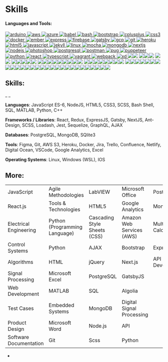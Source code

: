 # Skills

#### Languages and Tools:

<mark style="color:blue;"></mark>[<mark style="color:blue;"></mark>![arduino](https://cdn.worldvectorlogo.com/logos/arduino-1.svg) <mark style="color:blue;"></mark>](https://www.arduino.cc)<mark style="color:blue;"></mark>[<mark style="color:blue;"></mark>![aws](https://raw.githubusercontent.com/devicons/devicon/master/icons/amazonwebservices/amazonwebservices-original-wordmark.svg) <mark style="color:blue;"></mark>](https://aws.amazon.com)<mark style="color:blue;"></mark>[<mark style="color:blue;"></mark>![azure](https://www.vectorlogo.zone/logos/microsoft\_azure/microsoft\_azure-icon.svg) <mark style="color:blue;"></mark>](https://azure.microsoft.com/en-in/)<mark style="color:blue;"></mark>[<mark style="color:blue;"></mark>![babel](https://www.vectorlogo.zone/logos/babeljs/babeljs-icon.svg) <mark style="color:blue;"></mark>](https://babeljs.io)<mark style="color:blue;"></mark>[<mark style="color:blue;"></mark>![bash](https://www.vectorlogo.zone/logos/gnu\_bash/gnu\_bash-icon.svg) <mark style="color:blue;"></mark>](https://www.gnu.org/software/bash/)<mark style="color:blue;"></mark>[<mark style="color:blue;"></mark>![bootstrap](https://raw.githubusercontent.com/devicons/devicon/master/icons/bootstrap/bootstrap-plain-wordmark.svg) <mark style="color:blue;"></mark>](https://getbootstrap.com)<mark style="color:blue;"></mark>[<mark style="color:blue;"></mark>![cplusplus](https://raw.githubusercontent.com/devicons/devicon/master/icons/cplusplus/cplusplus-original.svg) <mark style="color:blue;"></mark>](https://www.w3schools.com/cpp/)<mark style="color:blue;"></mark>[<mark style="color:blue;"></mark>![css3](https://raw.githubusercontent.com/devicons/devicon/master/icons/css3/css3-original-wordmark.svg) <mark style="color:blue;"></mark>](https://www.w3schools.com/css/)<mark style="color:blue;"></mark>[<mark style="color:blue;"></mark>![docker](https://raw.githubusercontent.com/devicons/devicon/master/icons/docker/docker-original-wordmark.svg) <mark style="color:blue;"></mark>](https://www.docker.com)<mark style="color:blue;"></mark>[ <mark style="color:blue;"></mark>](https://www.elastic.co)<mark style="color:blue;"></mark>[<mark style="color:blue;"></mark>![ember](https://raw.githubusercontent.com/devicons/devicon/master/icons/ember/ember-original-wordmark.svg) <mark style="color:blue;"></mark>](https://emberjs.com)<mark style="color:blue;"></mark>[<mark style="color:blue;"></mark>![express](https://raw.githubusercontent.com/devicons/devicon/master/icons/express/express-original-wordmark.svg) <mark style="color:blue;"></mark>](https://expressjs.com)<mark style="color:blue;"></mark>[<mark style="color:blue;"></mark>![firebase](https://www.vectorlogo.zone/logos/firebase/firebase-icon.svg) <mark style="color:blue;"></mark>](https://firebase.google.com)<mark style="color:blue;"></mark>[<mark style="color:blue;"></mark>![gatsby](https://www.vectorlogo.zone/logos/gatsbyjs/gatsbyjs-icon.svg) <mark style="color:blue;"></mark>](https://www.gatsbyjs.com)<mark style="color:blue;"></mark>[<mark style="color:blue;"></mark>![gcp](https://www.vectorlogo.zone/logos/google\_cloud/google\_cloud-icon.svg) <mark style="color:blue;"></mark>](https://cloud.google.com)<mark style="color:blue;"></mark>[<mark style="color:blue;"></mark>![git](https://www.vectorlogo.zone/logos/git-scm/git-scm-icon.svg) <mark style="color:blue;"></mark>](https://git-scm.com)<mark style="color:blue;"></mark>[<mark style="color:blue;"></mark>![heroku](https://www.vectorlogo.zone/logos/heroku/heroku-icon.svg) <mark style="color:blue;"></mark>](https://heroku.com)<mark style="color:blue;"></mark>[<mark style="color:blue;"></mark>![html5](https://raw.githubusercontent.com/devicons/devicon/master/icons/html5/html5-original-wordmark.svg) <mark style="color:blue;"></mark>](https://www.w3.org/html/)<mark style="color:blue;"></mark>[<mark style="color:blue;"></mark>![javascript](https://raw.githubusercontent.com/devicons/devicon/master/icons/javascript/javascript-original.svg) <mark style="color:blue;"></mark>](https://developer.mozilla.org/en-US/docs/Web/JavaScript)<mark style="color:blue;"></mark>[<mark style="color:blue;"></mark>![jekyll](https://www.vectorlogo.zone/logos/jekyllrb/jekyllrb-icon.svg) <mark style="color:blue;"></mark>](https://jekyllrb.com)<mark style="color:blue;"></mark>[<mark style="color:blue;"></mark>![linux](https://raw.githubusercontent.com/devicons/devicon/master/icons/linux/linux-original.svg) <mark style="color:blue;"></mark>](https://www.linux.org)<mark style="color:blue;"></mark>[<mark style="color:blue;"></mark>![mocha](https://www.vectorlogo.zone/logos/mochajs/mochajs-icon.svg) <mark style="color:blue;"></mark>](https://mochajs.org)<mark style="color:blue;"></mark>[<mark style="color:blue;"></mark>![mongodb](https://raw.githubusercontent.com/devicons/devicon/master/icons/mongodb/mongodb-original-wordmark.svg) <mark style="color:blue;"></mark>](https://www.mongodb.com)<mark style="color:blue;"></mark>[<mark style="color:blue;"></mark>![nextjs](https://cdn.worldvectorlogo.com/logos/nextjs-3.svg) <mark style="color:blue;"></mark>](https://nextjs.org)<mark style="color:blue;"></mark>[<mark style="color:blue;"></mark>![nodejs](https://raw.githubusercontent.com/devicons/devicon/master/icons/nodejs/nodejs-original-wordmark.svg) <mark style="color:blue;"></mark>](https://nodejs.org)<mark style="color:blue;"></mark>[<mark style="color:blue;"></mark>![photoshop](https://raw.githubusercontent.com/devicons/devicon/master/icons/photoshop/photoshop-line.svg) <mark style="color:blue;"></mark>](https://www.photoshop.com/en)<mark style="color:blue;"></mark>[<mark style="color:blue;"></mark>![postgresql](https://raw.githubusercontent.com/devicons/devicon/master/icons/postgresql/postgresql-original-wordmark.svg) <mark style="color:blue;"></mark>](https://www.postgresql.org)<mark style="color:blue;"></mark>[<mark style="color:blue;"></mark>![postman](https://www.vectorlogo.zone/logos/getpostman/getpostman-icon.svg) <mark style="color:blue;"></mark>](https://postman.com)<mark style="color:blue;"></mark>[<mark style="color:blue;"></mark>![pug](https://cdn.worldvectorlogo.com/logos/pug.svg) <mark style="color:blue;"></mark>](https://pugjs.org)<mark style="color:blue;"></mark>[<mark style="color:blue;"></mark>![puppeteer](https://www.vectorlogo.zone/logos/pptrdev/pptrdev-official.svg) <mark style="color:blue;"></mark>](https://github.com/puppeteer/puppeteer)<mark style="color:blue;"></mark>[<mark style="color:blue;"></mark>![python](https://raw.githubusercontent.com/devicons/devicon/master/icons/python/python-original.svg) <mark style="color:blue;"></mark>](https://www.python.org)<mark style="color:blue;"></mark>[<mark style="color:blue;"></mark>![react](https://raw.githubusercontent.com/devicons/devicon/master/icons/react/react-original-wordmark.svg) <mark style="color:blue;"></mark>](https://reactjs.org)<mark style="color:blue;"></mark>[<mark style="color:blue;"></mark>![typescript](https://raw.githubusercontent.com/devicons/devicon/master/icons/typescript/typescript-original.svg) <mark style="color:blue;"></mark>](https://www.typescriptlang.org)<mark style="color:blue;"></mark>[<mark style="color:blue;"></mark>![vagrant](https://www.vectorlogo.zone/logos/vagrantup/vagrantup-icon.svg) <mark style="color:blue;"></mark>](https://www.vagrantup.com)<mark style="color:blue;"></mark>[<mark style="color:blue;"></mark>![webpack](https://raw.githubusercontent.com/devicons/devicon/d00d0969292a6569d45b06d3f350f463a0107b0d/icons/webpack/webpack-original-wordmark.svg) <mark style="color:blue;"></mark>](https://webpack.js.org)<mark style="color:blue;"></mark>[<mark style="color:blue;"></mark>![xd](https://cdn.worldvectorlogo.com/logos/adobe-xd.svg) <mark style="color:blue;"></mark>](https://www.adobe.com/products/xd.html)<mark style="color:blue;"></mark>[<mark style="color:blue;"></mark>![](https://img.stackshare.io/service/7879/GraphiQL.png)<mark style="color:blue;"></mark>](https://stackshare.io/graphiql)<mark style="color:blue;"></mark>[<mark style="color:blue;"></mark>![](https://img.stackshare.io/package/14575/default\_490406fdda9dc75804913583bc9d0f6648768698.png)<mark style="color:blue;"></mark>](https://stackshare.io/nuget-node-js) <mark style="color:blue;"></mark>[<mark style="color:blue;"></mark>![](https://img.stackshare.io/service/1647/google-cloud-endpoints.png)<mark style="color:blue;"></mark>](https://stackshare.io/google-cloud-endpoints)<mark style="color:blue;"></mark>[<mark style="color:blue;"></mark>![](https://img.stackshare.io/service/7670/m3cEA33V\_400x400.jpg)<mark style="color:blue;"></mark>](https://stackshare.io/firebase-cloud-messaging)<mark style="color:blue;"></mark>[<mark style="color:blue;"></mark>![](https://img.stackshare.io/service/7374/react-redux.png)<mark style="color:blue;"></mark>](https://stackshare.io/react-redux) <mark style="color:blue;"></mark>[<mark style="color:blue;"></mark>![](https://img.stackshare.io/package/15892/default\_e0a4fb1126d7400f419f0931cf1669947a5bc552.png)<mark style="color:blue;"></mark>](https://stackshare.io/npm-jquery) <mark style="color:blue;"></mark>[<mark style="color:blue;"></mark>![](https://img.stackshare.io/service/1011/n1JRsFeB\_400x400.png)<mark style="color:blue;"></mark>](https://stackshare.io/nodejs) <mark style="color:blue;"></mark>[<mark style="color:blue;"></mark>![](https://img.stackshare.io/service/27/sBsvBbjY.png)<mark style="color:blue;"></mark>](https://stackshare.io/github)<mark style="color:blue;"></mark>[<mark style="color:blue;"></mark>![](https://img.stackshare.io/service/1209/javascript.jpeg)<mark style="color:blue;"></mark>](https://stackshare.io/javascript)<mark style="color:blue;"></mark>[<mark style="color:blue;"></mark>![](https://img.stackshare.io/service/993/pUBY5pVj.png)<mark style="color:blue;"></mark>](https://stackshare.io/python)<mark style="color:blue;"></mark>[<mark style="color:blue;"></mark>![](https://img.stackshare.io/service/1046/git.png)<mark style="color:blue;"></mark>](https://stackshare.io/git)<mark style="color:blue;"></mark>[<mark style="color:blue;"></mark>![](https://img.stackshare.io/service/1021/lxEKmMnB\_400x400.jpg)<mark style="color:blue;"></mark>](https://stackshare.io/jquery) <mark style="color:blue;"></mark>[<mark style="color:blue;"></mark>![](https://img.stackshare.io/service/586/n4u37v9t\_400x400.png)<mark style="color:blue;"></mark>](https://stackshare.io/docker)<mark style="color:blue;"></mark>[<mark style="color:blue;"></mark>![](https://img.stackshare.io/service/1020/OYIaJ1KK.png)<mark style="color:blue;"></mark>](https://stackshare.io/react)<mark style="color:blue;"></mark>![](https://img.stackshare.io/service/2538/kEpgHiC9.png)<mark style="color:blue;"></mark>[<mark style="color:blue;"></mark>![](https://img.stackshare.io/service/4202/Visual\_Studio\_Code\_logo.png)<mark style="color:blue;"></mark>](https://stackshare.io/visual-studio-code)<mark style="color:blue;"></mark>[<mark style="color:blue;"></mark>![](https://img.stackshare.io/service/64/cU74ahCn\_400x400.jpg)<mark style="color:blue;"></mark>](https://stackshare.io/google-analytics)<mark style="color:blue;"></mark>[<mark style="color:blue;"></mark>![](https://img.stackshare.io/service/995/K85ZWV2F.png)<mark style="color:blue;"></mark>](https://stackshare.io/java)<mark style="color:blue;"></mark>[<mark style="color:blue;"></mark>![](https://img.stackshare.io/service/675/RNiSRYOF\_400x400.jpg)<mark style="color:blue;"></mark>](https://stackshare.io/slack)<mark style="color:blue;"></mark>[<mark style="color:blue;"></mark>![](https://img.stackshare.io/service/1927/so-icon.png)<mark style="color:blue;"></mark>](https://stackshare.io/stack-overflow)<mark style="color:blue;"></mark>[<mark style="color:blue;"></mark>![](https://img.stackshare.io/service/4109/16407404782\_8b9c57eab3.jpg)<mark style="color:blue;"></mark>](https://stackshare.io/es6) <mark style="color:blue;"></mark>[<mark style="color:blue;"></mark>![](https://img.stackshare.io/service/148/default\_fd639832ff07e3b4f80afd816d82ce5e3b666ed2.jpg)<mark style="color:blue;"></mark>](https://stackshare.io/google-drive)<mark style="color:blue;"></mark>[<mark style="color:blue;"></mark>![](https://img.stackshare.io/service/1028/ASOhU5xJ.png)<mark style="color:blue;"></mark>](https://stackshare.io/postgresql)<mark style="color:blue;"></mark>[<mark style="color:blue;"></mark>![](https://img.stackshare.io/service/1030/leaf-360x360.png)<mark style="color:blue;"></mark>](https://stackshare.io/mongodb)<mark style="color:blue;"></mark>[<mark style="color:blue;"></mark>![](https://img.stackshare.io/service/250/logo.png)<mark style="color:blue;"></mark>](https://stackshare.io/wordpress)<mark style="color:blue;"></mark>[<mark style="color:blue;"></mark>![](https://img.stackshare.io/service/1120/lejvzrnlpb308aftn31u.png)<mark style="color:blue;"></mark>](https://stackshare.io/npm)<mark style="color:blue;"></mark>[<mark style="color:blue;"></mark>![](https://img.stackshare.io/service/3167/default\_2d280843054d533c0a56c573c2e47e2cc1105a88.jpg)<mark style="color:blue;"></mark>](https://stackshare.io/gmail)<mark style="color:blue;"></mark>[<mark style="color:blue;"></mark>![](https://img.stackshare.io/service/1453/icon\_IntelliJIDEA.png)<mark style="color:blue;"></mark>](https://stackshare.io/intellij-idea)<mark style="color:blue;"></mark>[<mark style="color:blue;"></mark>![](https://img.stackshare.io/service/1171/jCR2zNJV.png)<mark style="color:blue;"></mark>](https://stackshare.io/sass) <mark style="color:blue;"></mark>[<mark style="color:blue;"></mark>![](https://img.stackshare.io/service/6727/css.png)<mark style="color:blue;"></mark>](https://stackshare.io/css-3)<mark style="color:blue;"></mark>[<mark style="color:blue;"></mark>![](https://img.stackshare.io/service/1451/SR2hUhQN.png)<mark style="color:blue;"></mark>](https://stackshare.io/visual-studio)<mark style="color:blue;"></mark>[<mark style="color:blue;"></mark>![](https://img.stackshare.io/service/28/35O2KIRX\_400x400.jpg)<mark style="color:blue;"></mark>](https://stackshare.io/bitbucket)<mark style="color:blue;"></mark>[<mark style="color:blue;"></mark>![](https://img.stackshare.io/service/109/-CvHThPk\_400x400.jpg)<mark style="color:blue;"></mark>](https://stackshare.io/trello)<mark style="color:blue;"></mark>[<mark style="color:blue;"></mark>![](https://img.stackshare.io/service/1885/21\_d3cvM.png)<mark style="color:blue;"></mark>](https://stackshare.io/kubernetes)<mark style="color:blue;"></mark>[<mark style="color:blue;"></mark>![](https://img.stackshare.io/service/25/amazon-s3.png)<mark style="color:blue;"></mark>](https://stackshare.io/amazon-s3)<mark style="color:blue;"></mark>[<mark style="color:blue;"></mark>![](https://img.stackshare.io/service/880/lmalkclL.png)<mark style="color:blue;"></mark>](https://stackshare.io/gitlab)<mark style="color:blue;"></mark>[<mark style="color:blue;"></mark>![](https://img.stackshare.io/service/154/Qifq4jpS\_400x400.jpg)<mark style="color:blue;"></mark>](https://stackshare.io/jira)<mark style="color:blue;"></mark>[<mark style="color:blue;"></mark>![](https://img.stackshare.io/service/1652/googlemaps.png)<mark style="color:blue;"></mark>](https://stackshare.io/google-maps)<mark style="color:blue;"></mark>[<mark style="color:blue;"></mark>![](https://img.stackshare.io/service/116/cZLxNFZS.jpg)<mark style="color:blue;"></mark>](https://stackshare.io/firebase)<mark style="color:blue;"></mark>[<mark style="color:blue;"></mark>![](https://img.stackshare.io/service/642/default\_e4b167a79203cda8d1d1498b9bad4d531aae0dab.jpg)<mark style="color:blue;"></mark>](https://stackshare.io/sublime-text)<mark style="color:blue;"></mark>[<mark style="color:blue;"></mark>![](https://img.stackshare.io/service/1682/IMG\_4636.PNG)<mark style="color:blue;"></mark>](https://stackshare.io/webpack)<mark style="color:blue;"></mark>[<mark style="color:blue;"></mark>![](https://img.stackshare.io/service/774/vbox\_94px.png)<mark style="color:blue;"></mark>](https://stackshare.io/virtualbox)<mark style="color:blue;"></mark>[<mark style="color:blue;"></mark>![](https://img.stackshare.io/service/133/3wgIDj3j.png)<mark style="color:blue;"></mark>](https://stackshare.io/heroku)<mark style="color:blue;"></mark>[<mark style="color:blue;"></mark>![](https://img.stackshare.io/service/4074/13142323.png)<mark style="color:blue;"></mark>](https://stackshare.io/reduxjs)<mark style="color:blue;"></mark>[<mark style="color:blue;"></mark>![](https://img.stackshare.io/service/146/default\_a749061add5e2e82f96387f5b0155a588f961a09.jpg)<mark style="color:blue;"></mark>](https://stackshare.io/dropbox)<mark style="color:blue;"></mark>[<mark style="color:blue;"></mark>![](https://img.stackshare.io/service/1163/hashtag.png)<mark style="color:blue;"></mark>](https://stackshare.io/expressjs)<mark style="color:blue;"></mark>[<mark style="color:blue;"></mark>![](https://img.stackshare.io/service/1644/logo.png)<mark style="color:blue;"></mark>](https://stackshare.io/pycharm)<mark style="color:blue;"></mark>[<mark style="color:blue;"></mark>![](https://img.stackshare.io/service/769/5\_z16TbH\_400x400.jpg)<mark style="color:blue;"></mark>](https://stackshare.io/confluence)<mark style="color:blue;"></mark>[<mark style="color:blue;"></mark>![](https://img.stackshare.io/service/213/default\_88defae415fcb9cd0ac5d36c1ed27e74133c6287.jpg)<mark style="color:blue;"></mark>](https://stackshare.io/microsoft-azure)<mark style="color:blue;"></mark>[<mark style="color:blue;"></mark>![](https://img.stackshare.io/service/97/eW6tXeq3.png)<mark style="color:blue;"></mark>](https://stackshare.io/stripe)<mark style="color:blue;"></mark>[<mark style="color:blue;"></mark>![](https://img.stackshare.io/service/5137/xvWejEyc\_400x400.jpg)<mark style="color:blue;"></mark>](https://stackshare.io/google-adsense)<mark style="color:blue;"></mark>[<mark style="color:blue;"></mark>![](https://img.stackshare.io/service/340/skype.png)<mark style="color:blue;"></mark>](https://stackshare.io/skype)<mark style="color:blue;"></mark>[<mark style="color:blue;"></mark>![](https://img.stackshare.io/service/295/Onjxs6Lw\_400x400.jpg)<mark style="color:blue;"></mark>](https://stackshare.io/digitalocean)<mark style="color:blue;"></mark>[<mark style="color:blue;"></mark>![](https://img.stackshare.io/service/646/default\_abe7c8d88f6928ce412eff1e576c52119f8c03af.png)<mark style="color:blue;"></mark>](https://stackshare.io/notepad-plus-plus)<mark style="color:blue;"></mark>[<mark style="color:blue;"></mark>![](https://img.stackshare.io/service/1147/markdown.png)<mark style="color:blue;"></mark>](https://stackshare.io/markdown)<mark style="color:blue;"></mark>[<mark style="color:blue;"></mark>![](https://img.stackshare.io/service/1455/icon\_WebStorm.png)<mark style="color:blue;"></mark>](https://stackshare.io/webstorm)<mark style="color:blue;"></mark>[<mark style="color:blue;"></mark>![](https://img.stackshare.io/service/2739/-1wfGjNw.png)<mark style="color:blue;"></mark>](https://stackshare.io/babel)<mark style="color:blue;"></mark>

## **Skills:**

\_ \_

**Languages**: JavaScript ES-6, NodeJS, HTML5, CSS3, SCSS, Bash Shell, SQL, MATLAB, Python, C++

**Frameworks / Libraries**: React, Redux, ExpressJS, Gatsby, NextJS, Ant-Design, SCSS, Loadash, Jest, Sequelize, GraphQL, AJAX

**Databases**: PostgreSQL, MongoDB, SQlite3

**Tools**: Figma, Git, AWS S3, Heroku, Docker, Jira, Trello, Confluence, Netlify, Digital Ocean, VSCode, Google Analytics, Excel

**Operating Systems**: Linux, Windows (WSL), IOS

## More:

|                        |                               |                              |                           |                        |
| ---------------------- | ----------------------------- | ---------------------------- | ------------------------- | ---------------------- |
| JavaScript             | Agile Methodologies           | LabVIEW                      | Microsoft Office          | PostgreSQL             |
| React.js               | Tools & Technologies          | HTML5                        | Google Analytics          | MongoDB                |
| Electrical Engineering | Python (Programming Language) | Cascading Style Sheets (CSS) | Amazon Web Services (AWS) | Multivariable Calculus |
| Control Systems        | Python                        | AJAX                         | Bootstrap                 | Express.js             |
| Algorithms             | HTML                          | jQuery                       | Next.js                   | API Development        |
| Signal Processing      | Microsoft Excel               | PostgreSQL                   | GatsbyJS                  |                        |
| Web Development        | MATLAB                        | SQL                          | Algolia                   |                        |
| Test Cases             | Embedded Systems              | MongoDB                      | Digital Signal Processing |                        |
| Product Design         | Microsoft Word                | Node.js                      | API                       |                        |
| Software Documentation | Git                           | Scss                         | Python                    |                        |

*
